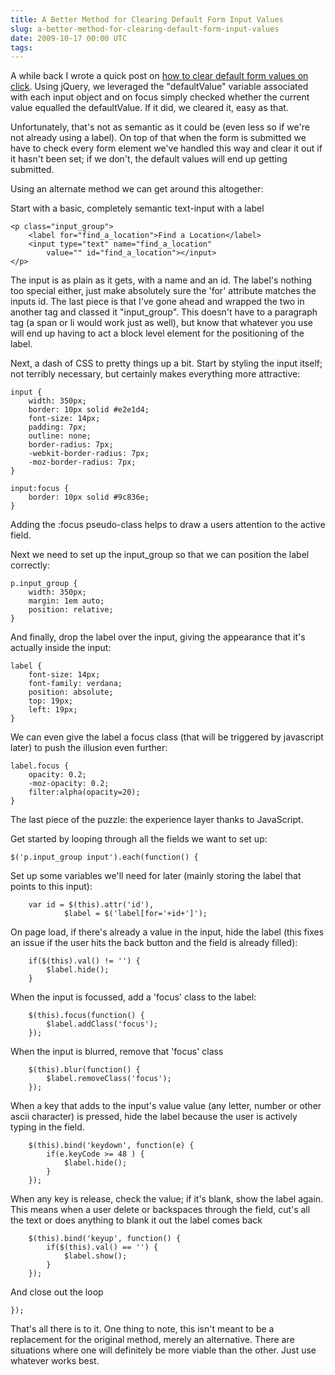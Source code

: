 ```yaml
---
title: A Better Method for Clearing Default Form Input Values
slug: a-better-method-for-clearing-default-form-input-values
date: 2009-10-17 00:00 UTC
tags:
---
```


<p>A while back I wrote a quick post on <a href="http://markupboy.com/blog/removing-default-form-input-values-on-click/">how to clear default form values on click</a>. Using jQuery, we leveraged the "defaultValue" variable associated with each input object and on focus simply checked whether the current value equalled the defaultValue.  If it did, we cleared it, easy as that.</p>

<p>Unfortunately, that's not as semantic as it could be (even less so if we're not already using a label). On top of that when the form is submitted we have to check every form element we've handled this way and clear it out if it hasn't been set; if we don't, the default values will end up getting submitted.</p>

<p>Using an alternate method we can get around this altogether:</p>

<p>Start with a basic, completely semantic text-input with a label</p>

<pre><code class="html">&lt;p class="input_group"&gt;
    &lt;label for="find_a_location"&gt;Find a Location&lt;/label&gt;
    &lt;input type="text" name="find_a_location"
        value="" id="find_a_location"&gt;&lt;/input&gt;
&lt;/p&gt;
</code></pre>

<p>The input is as plain as it gets, with a name and an id.  The label's nothing too special either, just make absolutely sure the 'for' attribute matches the inputs id. The last piece is that I've gone ahead and wrapped the two in another tag and classed it "input_group".  This doesn't have to a paragraph tag (a span or li would work just as well), but know that whatever you use will end up having to act a block level element for the positioning of the label.</p>

<p>Next, a dash of CSS to pretty things up a bit.  Start by styling the input itself; not terribly necessary, but certainly makes everything more attractive:</p>

<pre><code class="css">input {
    width: 350px;
    border: 10px solid #e2e1d4;
    font-size: 14px;
    padding: 7px;
    outline: none;
    border-radius: 7px;
    -webkit-border-radius: 7px;
    -moz-border-radius: 7px;
}

input:focus {
    border: 10px solid #9c836e;
}
</code></pre>

<p>Adding the :focus pseudo-class helps to draw a users attention to the active field. </p>

<p>Next we need to set up the input_group so that we can position the label correctly:</p>

<pre><code class="css">p.input_group {
    width: 350px;
    margin: 1em auto;
    position: relative;
}
</code></pre>

<p>And finally, drop the label over the input, giving the appearance that it's actually inside the input:</p>

<pre><code class="css">label {
    font-size: 14px;
    font-family: verdana;
    position: absolute;
    top: 19px;
    left: 19px;
}
</code></pre>

<p>We can even give the label a focus class (that will be triggered by javascript later) to push the illusion even further:</p>

<pre><code class="css">label.focus {
    opacity: 0.2;
    -moz-opacity: 0.2;
    filter:alpha(opacity=20);
}
</code></pre>

<p>The last piece of the puzzle: the experience layer thanks to JavaScript. </p>

<p>Get started by looping through all the fields we want to set up:</p>

<pre><code class="js">$('p.input_group input').each(function() {
</code></pre>

<p>Set up some variables we'll need for later (mainly storing the label that points to this input):</p>

<pre><code class="js">    var id = $(this).attr('id'),
            $label = $('label[for='+id+']');
</code></pre>

<p>On page load, if there's already a value in the input, hide the label (this fixes an issue if the user hits the back button and the field is already filled):</p>

<pre><code class="js">    if($(this).val() != '') {
        $label.hide();
    }
</code></pre>

<p>When the input is focussed, add a 'focus' class to the label:</p>

<pre><code class="js">    $(this).focus(function() {
        $label.addClass('focus');
    });
</code></pre>

<p>When the input is blurred, remove that 'focus' class</p>

<pre><code class="js">    $(this).blur(function() {
        $label.removeClass('focus');
    });
</code></pre>

<p>When a key that adds to the input's value value (any letter, number or other ascii character) is pressed, hide the label because the user is actively typing in the field.</p>

<pre><code class="js">    $(this).bind('keydown', function(e) {
        if(e.keyCode &gt;= 48 ) {
            $label.hide();
        }
    });
</code></pre>

<p>When any key is release, check the value; if it's blank, show the label again.  This means when a user delete or backspaces through the field, cut's all the text or does anything to blank it out the label comes back</p>

<pre><code class="js">    $(this).bind('keyup', function() {
        if($(this).val() == '') {
            $label.show();
        }
    });
</code></pre>

<p>And close out the loop</p>

<pre><code class="js">});
</code></pre>

<p>That's all there is to it. One thing to note, this isn't meant to be a replacement for the original method, merely an alternative.  There are situations where one will definitely be more viable than the other.  Just use whatever works best.</p>
